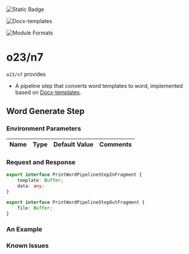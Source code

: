 ![Static Badge](https://img.shields.io/badge/InsureMO-777AF2.svg)

![Docx-templates](https://img.shields.io/badge/Docx--templates-white.svg?logo=microsoftword&logoColor=2B579A&style=social)

![Module Formats](https://img.shields.io/badge/module%20formats-cjs-green.svg)

# o23/n7

`o23/n7` provides

- A pipeline step that converts word templates to word, implemented based on [Docx-templates](https://github.com/guigrpa/docx-templates).

## Word Generate Step

### Environment Parameters

| Name                              | Type    | Default Value | Comments                                             |
|-----------------------------------|---------|---------------|------------------------------------------------------|

### Request and Response

```typescript
export interface PrintWordPipelineStepInFragment {
	template: Buffer;
	data: any;
}

export interface PrintWordPipelineStepOutFragment {
	file: Buffer;
}
```

### An Example

### Known Issues

